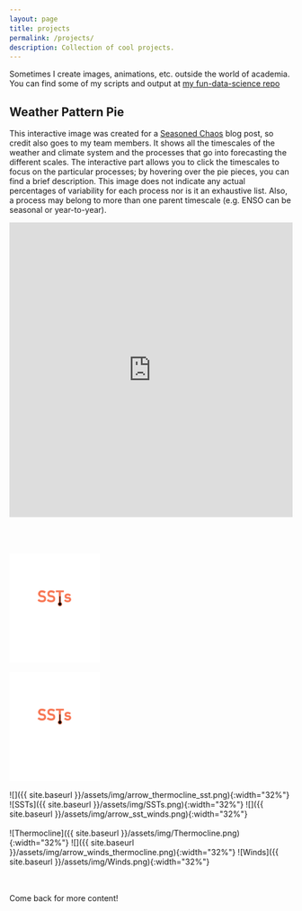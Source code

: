```yaml
---
layout: page
title: projects
permalink: /projects/
description: Collection of cool projects.
---
```


Sometimes I create images, animations, etc. outside the world of academia. You can find some of my scripts and output at [my fun-data-science repo](https://github.com/kelseymalloy/fun-data-science.git)

## Weather Pattern Pie

This interactive image was created for a [Seasoned Chaos](https://seasonedchaos.github.io/) blog post, so credit also goes to my team members. It shows all the timescales of the weather and climate system and the processes that go into forecasting the different scales. The interactive part allows you to click the timescales to focus on the particular processes; by hovering over the pie pieces, you can find a brief description. This image does not indicate any actual percentages of variability for each process nor is it an exhaustive list. Also, a process may belong to more than one parent timescale (e.g. ENSO can be seasonal or year-to-year).

<iframe id="igraph" scrolling="no" style="border:none;" seamless="seamless" src="https://plotly.com/~kelseymalloy/1.embed" height="525" width="100%"></iframe>

<br/><br/>


<img alt="" src="/assets/img/SSTs.png" style="width: 32%" onclick="this.src='/assets/img/phases_SSTs.png'">


<p>
    <img alt="" src="/assets/img/SSTs.png" 
        style="width: 32%" id="imgClickAndChange1" onclick="changeImage1()"   />
 </p>
 
![]({{ site.baseurl }}/assets/img/arrow_thermocline_sst.png){:width="32%"}
![SSTs]({{ site.baseurl }}/assets/img/SSTs.png){:width="32%"}
![]({{ site.baseurl }}/assets/img/arrow_sst_winds.png){:width="32%"}
<br><br> 
![Thermocline]({{ site.baseurl }}/assets/img/Thermocline.png){:width="32%"}
![]({{ site.baseurl }}/assets/img/arrow_winds_thermocline.png){:width="32%"}
![Winds]({{ site.baseurl }}/assets/img/Winds.png){:width="32%"}

<br/><br/>
Come back for more content!

<div class="img_row">
    <img class="col three left" src="{{ site.baseurl }}/assets/img/scatter.jpg" alt="" title="Scattering rays"/>
</div>

<script language="javascript">
    function changeImage1() {

        if (document.getElementById("imgClickAndChange1").src == "/assets/img/SSTs.png") 
        {
            document.getElementById("imgClickAndChange1").src = "/assets/img/phases_SSTs.png";
        }
        else 
        {
            document.getElementById("imgClickAndChange1").src = "/assets/img/SSTs.png";
        }
    }
</script>


